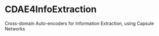 # CDAE4InfoExtraction
Cross-domain Auto-encoders for Information Extraction, using Capsule Networks
